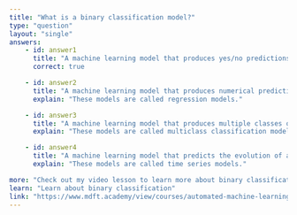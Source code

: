 ```yaml
---
title: "What is a binary classification model?"
type: "question"
layout: "single"
answers:
    - id: answer1
      title: "A machine learning model that produces yes/no predictions"
      correct: true

    - id: answer2
      title: "A machine learning model that produces numerical predictions"
      explain: "These models are called regression models."

    - id: answer3
      title: "A machine learning model that produces multiple classes of predictions"
      explain: "These models are called multiclass classification models."

    - id: answer4
      title: "A machine learning model that predicts the evolution of a trend into the future"
      explain: "These models are called time series models."

more: "Check out my video lesson to learn more about binary classification."
learn: "Learn about binary classification"
link: "https://www.mdft.academy/view/courses/automated-machine-learning-with-mlnet/403057-binary-classification/1153093-introducing-binary-classification"
---
```


